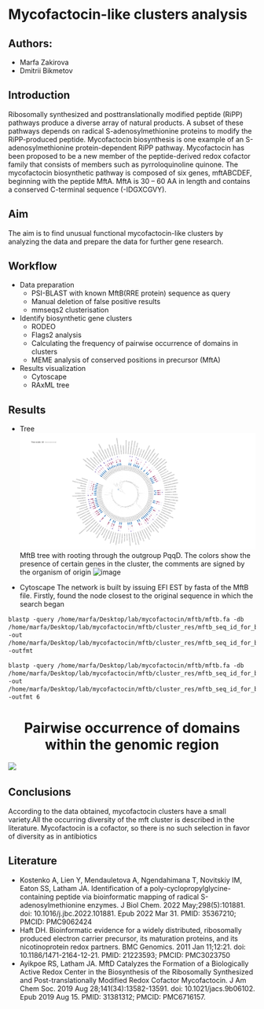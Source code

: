 # Mycofactocin-like clusters analysis 
## Authors:
* Marfa Zakirova
* Dmitrii Bikmetov
## Introduction 
Ribosomally synthesized and posttranslationally modified peptide (RiPP) pathways produce a diverse array of natural products. A subset of these pathways depends on radical S-adenosylmethionine proteins to modify the RiPP-produced peptide. Mycofactocin biosynthesis is one example of an S-adenosylmethionine protein-dependent RiPP pathway.
Mycofactocin has been proposed to be a new member of the peptide-derived redox cofactor family that consists of members such as pyrroloquinoline quinone. The mycofactocin biosynthetic pathway is composed of six genes, mftABCDEF, beginning with the peptide MftA. MftA is 30 – 60 AA in length and contains a conserved C-terminal sequence (-IDGXCGVY).
## Aim
The aim is to find unusual functional mycofactocin-like clusters by analyzing the data and prepare the data for further gene research.
## Workflow
* Data preparation
  * PSI-BLAST with known MftB(RRE protein) sequence as query
  * Manual deletion of false positive results
  * mmseqs2 clusterisation
* Identify biosynthetic gene clusters
  * RODEO
  * Flags2 analysis
  * Calculating the frequency of pairwise occurrence of domains in clusters
  * MEME analysis of conserved positions in precursor (MftA)
* Results visualization
  * Cytoscape
  * RAxML tree

## Results
* Tree
![alt text](https://github.com/marfadita/mycofactocin/blob/main/mftb_tree_mftb_with_pqqD/RAxML_mftb_tree_with_pqqD_id60.svg?raw=true)
MftB tree with rooting through the outgroup PqqD. The colors show the presence of certain genes in the cluster, the comments are signed by the organism of origin
![image](https://user-images.githubusercontent.com/98456969/203294392-469475ef-b9e6-45b2-8669-71683834369e.png)

* Cytoscape
The network is built by issuing EFI EST by fasta of the MftB file. Firstly, found the node closest to the original sequence in which the search began
```
blastp -query /home/marfa/Desktop/lab/mycofactocin/mftb/mftb.fa -db /home/marfa/Desktop/lab/mycofactocin/mftb/cluster_res/mftb_seq_id_for_blast_db -out /home/marfa/Desktop/lab/mycofactocin/mftb/cluster_res/mftb_seq_id_for_blast_res.tbl -outfmt 
```
```
blastp -query /home/marfa/Desktop/lab/mycofactocin/mftb/mftb.fa -db /home/marfa/Desktop/lab/mycofactocin/mftb/cluster_res/mftb_seq_id_for_blast_db -out /home/marfa/Desktop/lab/mycofactocin/mftb/cluster_res/mftb_seq_id_for_blast_res.tbl -outfmt 6
```

 <h1 align="center">Pairwise occurrence of domains within the genomic region</h1>
<img src="https://user-images.githubusercontent.com/98456969/228648998-3797ffcc-462e-42c2-be8b-fba6ebb938be.png">

## Conclusions
According to the data obtained, mycofactocin clusters have a small variety.All the occurring diversity of the mft cluster is described in the literature. Mycofactocin is a cofactor, so there is no such selection in favor of diversity as in antibiotics

## Literature
* Kostenko A, Lien Y, Mendauletova A, Ngendahimana T, Novitskiy IM, Eaton SS, Latham JA. Identification of a poly-cyclopropylglycine-containing peptide via bioinformatic mapping of radical S-adenosylmethionine enzymes. J Biol Chem. 2022 May;298(5):101881. doi: 10.1016/j.jbc.2022.101881. Epub 2022 Mar 31. PMID: 35367210; PMCID: PMC9062424
* Haft DH. Bioinformatic evidence for a widely distributed, ribosomally produced electron carrier precursor, its maturation proteins, and its nicotinoprotein redox partners. BMC Genomics. 2011 Jan 11;12:21. doi: 10.1186/1471-2164-12-21. PMID: 21223593; PMCID: PMC3023750
* Ayikpoe RS, Latham JA. MftD Catalyzes the Formation of a Biologically Active Redox Center in the Biosynthesis of the Ribosomally Synthesized and Post-translationally Modified Redox Cofactor Mycofactocin. J Am Chem Soc. 2019 Aug 28;141(34):13582-13591. doi: 10.1021/jacs.9b06102. Epub 2019 Aug 15. PMID: 31381312; PMCID: PMC6716157.
